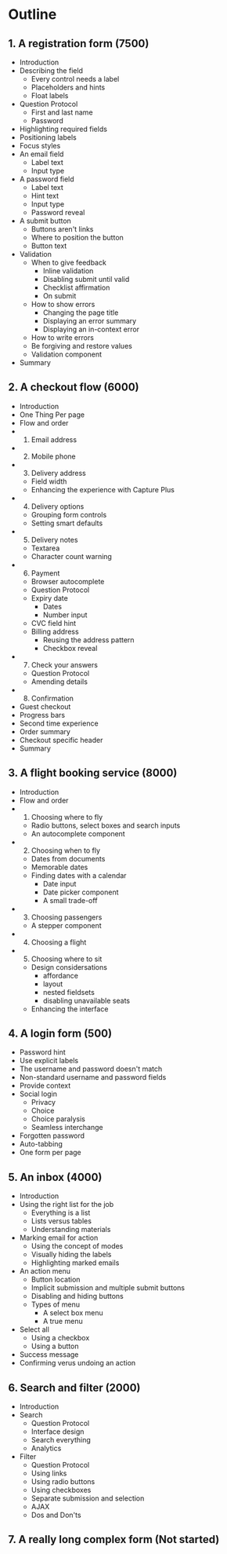 # Outline

## 1. A registration form (7500)

- Introduction
- Describing the field
	- Every control needs a label
	- Placeholders and hints
	- Float labels
- Question Protocol
	- First and last name
	- Password
- Highlighting required fields
- Positioning labels
- Focus styles
- An email field
	- Label text
	- Input type
- A password field
	- Label text
	- Hint text
	- Input type
	- Password reveal
- A submit button
	- Buttons aren't links
	- Where to position the button
	- Button text
- Validation
	- When to give feedback
		- Inline validation
		- Disabling submit until valid
		- Checklist affirmation
		- On submit
	- How to show errors
		- Changing the page title
		- Displaying an error summary
		- Displaying an in-context error
	- How to write errors
	- Be forgiving and restore values
	- Validation component
- Summary

## 2. A checkout flow (6000)

- Introduction
- One Thing Per page
- Flow and order
- 1. Email address
- 2. Mobile phone
- 3. Delivery address
	- Field width
	- Enhancing the experience with Capture Plus
- 4. Delivery options
	- Grouping form controls
	- Setting smart defaults
- 5. Delivery notes
	- Textarea
	- Character count warning
- 6. Payment
	- Browser autocomplete
	- Question Protocol
	- Expiry date
		- Dates
		- Number input
	- CVC field hint
	- Billing address
		- Reusing the address pattern
		- Checkbox reveal
- 7. Check your answers
	- Question Protocol
	- Amending details
- 8. Confirmation
- Guest checkout
- Progress bars
- Second time experience
- Order summary
- Checkout specific header
- Summary

## 3. A flight booking service (8000)

- Introduction
- Flow and order
- 1. Choosing where to fly
	- Radio buttons, select boxes and search inputs
	- An autocomplete component
- 2. Choosing when to fly
	- Dates from documents
	- Memorable dates
	- Finding dates with a calendar
		- Date input
		- Date picker component
		- A small trade-off
- 3. Choosing passengers
	- A stepper component
- 4. Choosing a flight
- 5. Choosing where to sit
	- Design considersations
		- affordance
		- layout
		- nested fieldsets
		- disabling unavailable seats
	- Enhancing the interface

## 4. A login form (500)

- Password hint
- Use explicit labels
- The username and password doesn't match
- Non-standard username and password fields
- Provide context
- Social login
	- Privacy
	- Choice
	- Choice paralysis
	- Seamless interchange
- Forgotten password
- Auto-tabbing
- One form per page

## 5. An inbox (4000)

- Introduction
- Using the right list for the job
	- Everything is a list
	- Lists versus tables
	- Understanding materials
- Marking email for action
	- Using the concept of modes
	- Visually hiding the labels
	- Highlighting marked emails
- An action menu
	- Button location
	- Implicit submission and multiple submit buttons
	- Disabling and hiding buttons
	- Types of menu
		- A select box menu
		- A true menu
- Select all
	- Using a checkbox
	- Using a button
- Success message
- Confirming verus undoing an action

## 6. Search and filter (2000)

- Introduction
- Search
	- Question Protocol
	- Interface design
	- Search everything
	- Analytics
- Filter
	- Question Protocol
	- Using links
	- Using radio buttons
	- Using checkboxes
	- Separate submission and selection
	- AJAX
	- Dos and Don'ts

## 7. A really long complex form (Not started)

